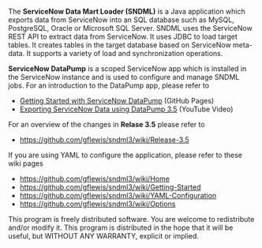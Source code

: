 The **ServiceNow Data Mart Loader (SNDML)** is a Java application which exports data from ServiceNow 
into an SQL database such as MySQL, PostgreSQL, Oracle or Microsoft SQL Server. 
SNDML uses the ServiceNow REST API to extract data from ServiceNow. 
It uses JDBC to load target tables. It creates tables in the target database based on ServiceNow meta-data. 
It supports a variety of load and synchronization operations. 

**ServiceNow DataPump** is a scoped ServiceNow app which is installed in the ServiceNow instance and is used to configure and manage SNDML jobs.
For an introduction to the DataPump app, please refer to
- [Getting Started with ServiceNow DataPump](https://gflewis.github.io/sndml3/) (GitHub Pages)
- [Exporting ServiceNow Data using DataPump 3.5](https://www.youtube.com/watch?v=r3TOvHVKeDQ) (YouTube Video)

For an overview of the changes in **Relase 3.5** please refer to
- https://github.com/gflewis/sndml3/wiki/Release-3.5
  
If you are using YAML to configure the application, please refer to these wiki pages
- https://github.com/gflewis/sndml3/wiki/Home
- https://github.com/gflewis/sndml3/wiki/Getting-Started
- https://github.com/gflewis/sndml3/wiki/YAML-Configuration
- https://github.com/gflewis/sndml3/wiki/Options

This program is freely distributed software. You are welcome to redistribute and/or modify it. 
This program is distributed in the hope that it will be useful, but WITHOUT ANY WARRANTY, explicit or implied. 
